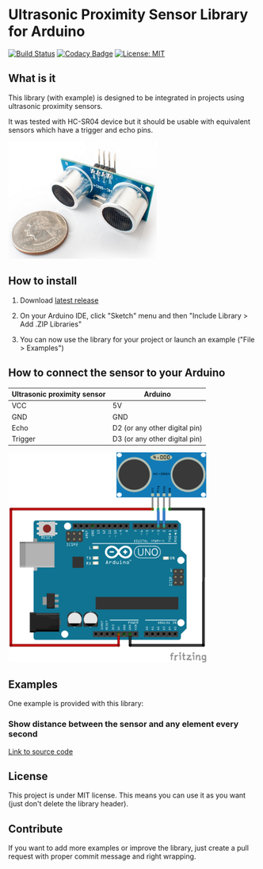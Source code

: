 # Ultrasonic Proximity Sensor Library for Arduino
[![Build Status](https://travis-ci.org/QuentinCG/Arduino-Ultrasonic-Proximity-Sensor-Library.svg?branch=master)](https://travis-ci.org/QuentinCG/Arduino-Ultrasonic-Proximity-Sensor-Library) [![Codacy Badge](https://api.codacy.com/project/badge/Grade/92ca10ab286440ecb7de56e4e7d90347)](https://www.codacy.com/manual/QuentinCG/Arduino-Ultrasonic-Proximity-Sensor-Library?utm_source=github.com&amp;utm_medium=referral&amp;utm_content=QuentinCG/Arduino-Ultrasonic-Proximity-Sensor-Library&amp;utm_campaign=Badge_Grade) [![License: MIT](https://img.shields.io/badge/License-MIT-brightgreen.svg)](https://github.com/QuentinCG/Arduino-Ultrasonic-Proximity-Sensor-Library/blob/master/LICENSE.md)

## What is it

This library (with example) is designed to be integrated in projects using ultrasonic proximity sensors.

It was tested with HC-SR04 device but it should be usable with equivalent sensors which have a trigger and echo pins.

<img src="device.jpg" width="300">

## How to install

1) Download <a target="_blank" href="https://github.com/QuentinCG/Arduino-Ultrasonic-Proximity-Sensor-Library/releases/download/1.0.0/UltrasonicProximitySensor_v1_0_0.zip">latest release</a>

2) On your Arduino IDE, click "Sketch" menu and then "Include Library > Add .ZIP Libraries"

3) You can now use the library for your project or launch an example ("File > Examples")

## How to connect the sensor to your Arduino

|Ultrasonic proximity sensor|Arduino                      |
|--------                   |--------                     |
|VCC                        |5V                           |
|GND                        |GND                          |
|Echo                       |D2 (or any other digital pin)|
|Trigger                    |D3 (or any other digital pin)|

<img src="schematics.png" width="400">

## Examples

One example is provided with this library:

### Show distance between the sensor and any element every second

<a target="_blank" href="https://github.com/QuentinCG/Arduino-Ultrasonic-Proximity-Sensor-Library/blob/master/examples/ShowDistanceInSerial/ShowDistanceInSerial.ino">Link to source code</a>

## License

This project is under MIT license. This means you can use it as you want (just don't delete the library header).

## Contribute

If you want to add more examples or improve the library, just create a pull request with proper commit message and right wrapping.
